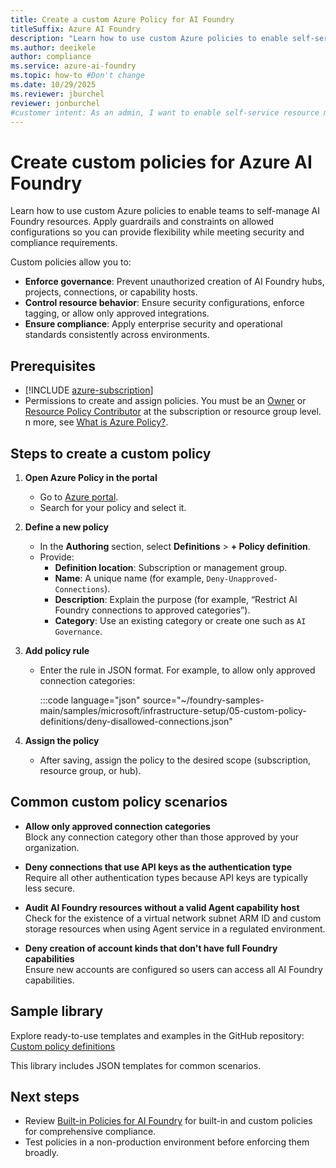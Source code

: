 ```yaml
---
title: Create a custom Azure Policy for AI Foundry
titleSuffix: Azure AI Foundry
description: "Learn how to use custom Azure policies to enable self-service resource management in your organization, while applying guardrails and constraints on allowed configurations to meet security and compliance requirements."
ms.author: deeikele
author: compliance
ms.service: azure-ai-foundry
ms.topic: how-to #Don't change
ms.date: 10/29/2025
ms.reviewer: jburchel
reviewer: jonburchel
#customer intent: As an admin, I want to enable self-service resource management while staying compliant with security and compliance requirements.
---
```


# Create custom policies for Azure AI Foundry

Learn how to use custom Azure policies to enable teams to self-manage AI Foundry resources. Apply guardrails and constraints on allowed configurations so you can provide flexibility while meeting security and compliance requirements.

Custom policies allow you to:

- **Enforce governance**: Prevent unauthorized creation of AI Foundry hubs, projects, connections, or capability hosts.
- **Control resource behavior**: Ensure security configurations, enforce tagging, or allow only approved integrations.
- **Ensure compliance**: Apply enterprise security and operational standards consistently across environments.

## Prerequisites

- [!INCLUDE [azure-subscription](../includes/azure-subscription.md)]
- Permissions to create and assign policies. You must be an [Owner](/azure/role-based-access-control/built-in-roles#owner) or [Resource Policy Contributor](/azure/role-based-access-control/built-in-roles#resource-policy-contributor) at the subscription or resource group level.
n more, see [What is Azure Policy?](/azure/governance/policy/overview).

## Steps to create a custom policy

1. **Open Azure Policy in the portal**
   - Go to [Azure portal](https://portal.azure.com).
   - Search for your policy and select it.

2. **Define a new policy**
   - In the **Authoring** section, select **Definitions** > **+ Policy definition**.
   - Provide:
     - **Definition location**: Subscription or management group.
     - **Name**: A unique name (for example, `Deny-Unapproved-Connections`).
     - **Description**: Explain the purpose (for example, “Restrict AI Foundry connections to approved categories”).
     - **Category**: Use an existing category or create one such as `AI Governance`.

3. **Add policy rule**
   - Enter the rule in JSON format. For example, to allow only approved connection categories:

     :::code language="json" source="~/foundry-samples-main/samples/microsoft/infrastructure-setup/05-custom-policy-definitions/deny-disallowed-connections.json"

4. **Assign the policy**
   - After saving, assign the policy to the desired scope (subscription, resource group, or hub).

## Common custom policy scenarios

- **Allow only approved connection categories**  
  Block any connection category other than those approved by your organization.

- **Deny connections that use API keys as the authentication type**  
  Require all other authentication types because API keys are typically less secure.

- **Audit AI Foundry resources without a valid Agent capability host**  
  Check for the existence of a virtual network subnet ARM ID and custom storage resources when using Agent service in a regulated environment.

- **Deny creation of account kinds that don't have full Foundry capabilities**  
  Ensure new accounts are configured so users can access all AI Foundry capabilities.

## Sample library

Explore ready-to-use templates and examples in the GitHub repository:  
[Custom policy definitions](https://github.com/azure-ai-foundry/foundry-samples/tree/main/samples/microsoft/infrastructure-setup/05-custom-policy-definitions)

This library includes JSON templates for common scenarios.

## Next steps

- Review [Built-in Policies for AI Foundry](../../ai-services/policy-reference.md) for built-in and custom policies for comprehensive compliance.
- Test policies in a non-production environment before enforcing them broadly.
